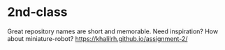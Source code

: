 # 2nd-class
 Great repository names are short and memorable. Need inspiration? How about miniature-robot?
https://khalilrh.github.io/assignment-2/
